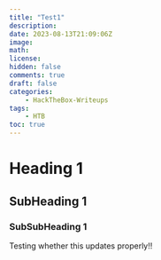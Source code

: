 ```yaml
---
title: "Test1"
description: 
date: 2023-08-13T21:09:06Z
image: 
math: 
license: 
hidden: false
comments: true
draft: false
categories:
    - HackTheBox-Writeups
tags:
    - HTB
toc: true
---
```


# Heading 1
## SubHeading 1
### SubSubHeading 1

Testing whether this updates properly!!